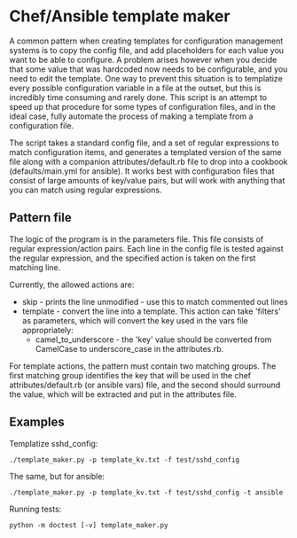 # Chef/Ansible template maker

A common pattern when creating templates for configuration management systems
is to copy the config file, and add placeholders for each value you want to
be able to configure. A problem arises however when you decide that some value
that was hardcoded now needs to be configurable, and you need to edit the
template. One way to prevent this situation is to templatize every possible
configuration variable in a file at the outset, but this is incredibly time
consuming and rarely done. This script is an attempt to speed up that
procedure for some types of configuration files, and in the ideal case, fully
automate the process of making a template from a configuration file.

The script takes a standard config file, and a set of regular expressions to
match configuration items, and generates a templated version of the same file
along with a companion attributes/default.rb file to drop into a cookbook
(defaults/main.yml for ansible). It works best with configuration files that
consist of large amounts of key/value pairs, but will work with anything that
you can match using regular expressions.

## Pattern file

The logic of the program is in the parameters file. This file consists of
regular expression/action pairs. Each line in the config file is tested
against the regular expression, and the specified action is taken on the first
matching line.

Currently, the allowed actions are:

 * skip - prints the line unmodified - use this to match commented out lines
 * template - convert the line into a template. This action can take 'filters'
   as parameters, which will convert the key used in the vars file
   appropriately:
   * camel_to_underscore - the 'key' value should be converted from CamelCase
     to underscore_case in the attributes.rb.

For template actions, the pattern must contain two matching groups. The first
matching group identifies the key that will be used in the chef
attributes/default.rb (or ansible vars) file, and the second should surround
the value, which will be extracted and put in the attributes file.

## Examples

Templatize sshd_config:

    ./template_maker.py -p template_kv.txt -f test/sshd_config

The same, but for ansible:

    ./template_maker.py -p template_kv.txt -f test/sshd_config -t ansible

Running tests:

    python -m doctest [-v] template_maker.py
